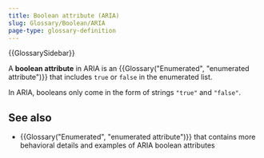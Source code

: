 ```yaml
---
title: Boolean attribute (ARIA)
slug: Glossary/Boolean/ARIA
page-type: glossary-definition
---
```


{{GlossarySidebar}}

A **boolean attribute** in ARIA is an {{Glossary("Enumerated", "enumerated attribute")}} that includes `true` or `false` in the enumerated list.

In ARIA, booleans only come in the form of strings `"true"` and `"false"`.

## See also

- {{Glossary("Enumerated", "enumerated attribute")}} that contains more behavioral details and examples of ARIA boolean attributes
